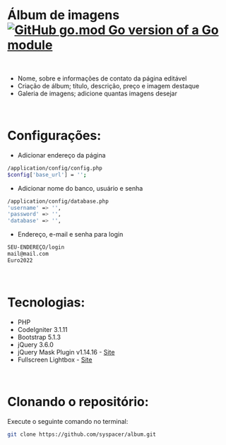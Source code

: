 # Álbum de imagens &nbsp; &nbsp;  [![GitHub go.mod Go version of a Go module](https://badgen.net/badge/Versão/1.0/green)](https://www.kcteles.com/)

<br />

- Nome, sobre e informações de contato da página editável
- Criação de álbum; título, descrição, preço e imagem destaque
- Galeria de imagens; adicione quantas imagens desejar<br />

<br />

# Configurações:

- Adicionar endereço da página
```bash
/application/config/config.php
$config['base_url'] = '';
```

- Adicionar nome do banco, usuário e senha
```bash
/application/config/database.php
'username' => '',
'password' => '',
'database' => '',
```

- Endereço, e-mail e senha para login
```bash
SEU-ENDEREÇO/login
mail@mail.com
Euro2022
```

<br />

# Tecnologias:

- PHP
- CodeIgniter 3.1.11
- Bootstrap 5.1.3
- jQuery 3.6.0
- jQuery Mask Plugin v1.14.16 - [Site](https://igorescobar.github.io/jQuery-Mask-Plugin/)
- Fullscreen Lightbox - [Site](https://fslightbox.com/)

<br />

# Clonando o repositório:
Execute o seguinte comando no terminal:
```bash
git clone https://github.com/syspacer/album.git
```
